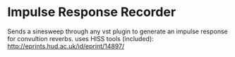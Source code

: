 # Impulse Response Recorder

Sends a sinesweep through any vst plugin to generate an impulse response for convultion reverbs.
uses HISS tools (included):
http://eprints.hud.ac.uk/id/eprint/14897/
